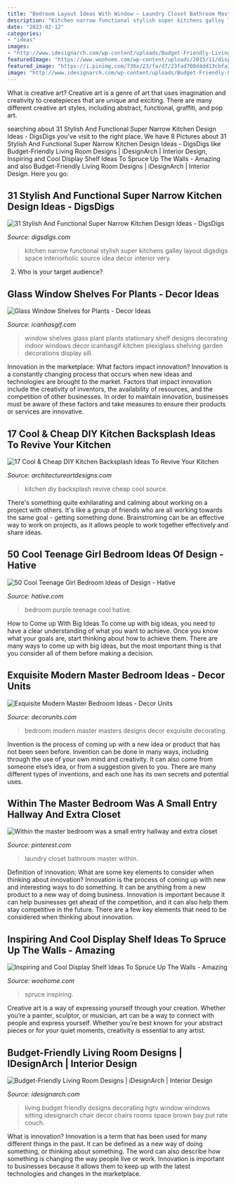 ```yaml
---
title: "Bedroom Layout Ideas With Window ~ Laundry Closet Bathroom Master Within"
description: "Kitchen narrow functional stylish super kitchens galley layout digsdigs space interiorholic source idea decor interior very"
date: "2023-02-12"
categories:
- "ideas"
images:
- "http://www.idesignarch.com/wp-content/uploads/Budget-Friendly-Living-Room-Design_8.jpg"
featuredImage: "https://www.woohome.com/wp-content/uploads/2015/11/display-shelves-woohome-7.jpg"
featured_image: "https://i.pinimg.com/736x/23/fa/d7/23fad700d4dd13cbfa2e88aea3d33929--small-laundry-laundry-closet.jpg"
image: "http://www.idesignarch.com/wp-content/uploads/Budget-Friendly-Living-Room-Design_8.jpg"
---
```



What is creative art?
Creative art is a genre of art that uses imagination and creativity to createpieces that are unique and exciting. There are many different creative art styles, including abstract, functional, graffiti, and pop art.

	

		
searching about 31 Stylish And Functional Super Narrow Kitchen Design Ideas - DigsDigs you've visit to the right place. We have 8 Pictures about 31 Stylish And Functional Super Narrow Kitchen Design Ideas - DigsDigs like Budget-Friendly Living Room Designs | iDesignArch | Interior Design, Inspiring and Cool Display Shelf Ideas To Spruce Up The Walls - Amazing and also Budget-Friendly Living Room Designs | iDesignArch | Interior Design. Here you go:
		
    
## 31 Stylish And Functional Super Narrow Kitchen Design Ideas - DigsDigs

<img loading=lazy src="http://www.digsdigs.com/photos/stylish-and-functional-narrow-kitchen-design-ideas-11-554x837.jpg" onerror="this.onerror=null;this.src='https://tse1.mm.bing.net/th?id=OIP.FdIlL2ed0uDuA0MeW83pSwHaLM&amp;pid=15.1';" alt="31 Stylish And Functional Super Narrow Kitchen Design Ideas - DigsDigs">

_Source: digsdigs.com_

>kitchen narrow functional stylish super kitchens galley layout digsdigs space interiorholic source idea decor interior very. 

	

2. Who is your target audience?

    
## Glass Window Shelves For Plants - Decor Ideas

<img loading=lazy src="https://www.icanhasgif.com/wp-content/uploads/2016/06/Glass-Window-Shelves-for-Plants.jpg" onerror="this.onerror=null;this.src='https://tse3.mm.bing.net/th?id=OIP.tupb68YkC9SVyDs82dNE-QHaJ3&amp;pid=15.1';" alt="Glass Window Shelves for Plants - Decor Ideas">

_Source: icanhasgif.com_

>window shelves glass plant plants stationary shelf designs decorating indoor windows decor icanhasgif kitchen plexiglass shelving garden decorations display sill. 

	

Innovation in the marketplace: What factors impact innovation?
Innovation is a constantly changing process that occurs when new ideas and technologies are brought to the market. Factors that impact innovation include the creativity of inventors, the availability of resources, and the competition of other businesses. In order to maintain innovation, businesses must be aware of these factors and take measures to ensure their products or services are innovative.

    
## 17 Cool &amp; Cheap DIY Kitchen Backsplash Ideas To Revive Your Kitchen

<img loading=lazy src="https://www.architectureartdesigns.com/wp-content/uploads/2015/02/1441.jpg" onerror="this.onerror=null;this.src='https://tse1.mm.bing.net/th?id=OIP.6zsyT_tIf-0DRfoWZ32y7QHaJ3&amp;pid=15.1';" alt="17 Cool &amp; Cheap DIY Kitchen Backsplash Ideas To Revive Your Kitchen">

_Source: architectureartdesigns.com_

>kitchen diy backsplash revive cheap cool source. 

	

There's something quite exhilarating and calming about working on a project with others. It's like a group of friends who are all working towards the same goal - getting something done. Brainstroming can be an effective way to work on projects, as it allows people to work together effectively and share ideas.

    
## 50 Cool Teenage Girl Bedroom Ideas Of Design - Hative

<img loading=lazy src="https://hative.com/wp-content/uploads/2013/07/purple-girl-bedroom-2836.jpg" onerror="this.onerror=null;this.src='https://tse3.mm.bing.net/th?id=OIP.HBU0QdbaFfs8KBn3BM3CqgHaLH&amp;pid=15.1';" alt="50 Cool Teenage Girl Bedroom Ideas of Design - Hative">

_Source: hative.com_

>bedroom purple teenage cool hative. 

	

How to Come up With Big Ideas
To come up with big ideas, you need to have a clear understanding of what you want to achieve. Once you know what your goals are, start thinking about how to achieve them. There are many ways to come up with big ideas, but the most important thing is that you consider all of them before making a decision.

    
## Exquisite Modern Master Bedroom Ideas - Decor Units

<img loading=lazy src="https://1.bp.blogspot.com/-cGEIMkR3-5I/V84G_T5f8_I/AAAAAAAAGwA/uhklhg8MJLM__5k_6haTfhif1xjHh6ckQCLcB/s1600/modern-master-bedroom-design.jpg" onerror="this.onerror=null;this.src='https://tse1.mm.bing.net/th?id=OIP.PKK7iJpst7GWDGXE0oBEpQHaEy&amp;pid=15.1';" alt="Exquisite Modern Master Bedroom Ideas - Decor Units">

_Source: decorunits.com_

>bedroom modern master masters designs decor exquisite decorating. 

	

Invention is the process of coming up with a new idea or product that has not been seen before. Invention can be done in many ways, including through the use of your own mind and creativity. It can also come from someone else’s idea, or from a suggestion given to you. There are many different types of inventions, and each one has its own secrets and potential uses.

    
## Within The Master Bedroom Was A Small Entry Hallway And Extra Closet

<img loading=lazy src="https://i.pinimg.com/736x/23/fa/d7/23fad700d4dd13cbfa2e88aea3d33929--small-laundry-laundry-closet.jpg" onerror="this.onerror=null;this.src='https://tse4.mm.bing.net/th?id=OIP.O6EzWXFH-eM08FgPNWGZKQHaLH&amp;pid=15.1';" alt="Within the master bedroom was a small entry hallway and extra closet">

_Source: pinterest.com_

>laundry closet bathroom master within. 

	

Definition of innovation: What are some key elements to consider when thinking about innovation?
Innovation is the process of coming up with new and interesting ways to do something. It can be anything from a new product to a new way of doing business. Innovation is important because it can help businesses get ahead of the competition, and it can also help them stay competitive in the future.
There are a few key elements that need to be considered when thinking about innovation.

    
## Inspiring And Cool Display Shelf Ideas To Spruce Up The Walls - Amazing

<img loading=lazy src="https://www.woohome.com/wp-content/uploads/2015/11/display-shelves-woohome-7.jpg" onerror="this.onerror=null;this.src='https://tse4.mm.bing.net/th?id=OIP.49PYQ1sdtQywo8em3q91FAHaOw&amp;pid=15.1';" alt="Inspiring and Cool Display Shelf Ideas To Spruce Up The Walls - Amazing">

_Source: woohome.com_

>spruce inspiring. 

	

Creative art is a way of expressing yourself through your creation. Whether you’re a painter, sculptor, or musician, art can be a way to connect with people and express yourself. Whether you’re best known for your abstract pieces or for your quiet moments, creativity is essential to any artist.

    
## Budget-Friendly Living Room Designs | IDesignArch | Interior Design

<img loading=lazy src="http://www.idesignarch.com/wp-content/uploads/Budget-Friendly-Living-Room-Design_8.jpg" onerror="this.onerror=null;this.src='https://tse1.mm.bing.net/th?id=OIP.mXuch1DOoqxxc919rOS29QHaJ3&amp;pid=15.1';" alt="Budget-Friendly Living Room Designs | iDesignArch | Interior Design">

_Source: idesignarch.com_

>living budget friendly designs decorating hgtv window windows sitting idesignarch chair decor chairs rooms space brown bay put rate couch. 

	

What is innovation?
Innovation is a term that has been used for many different things in the past. It can be defined as a new way of doing something, or thinking about something. The word can also describe how something is changing the way people live or work. Innovation is important to businesses because it allows them to keep up with the latest technologies and changes in the marketplace.

